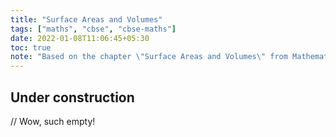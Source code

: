 ```yaml
---
title: "Surface Areas and Volumes"
tags: ["maths", "cbse", "cbse-maths"]
date: 2022-01-08T11:06:45+05:30
toc: true
note: "Based on the chapter \"Surface Areas and Volumes\" from Mathematics Textbook for Class X, NCERT"
---  
```


## Under construction
// Wow, such empty!